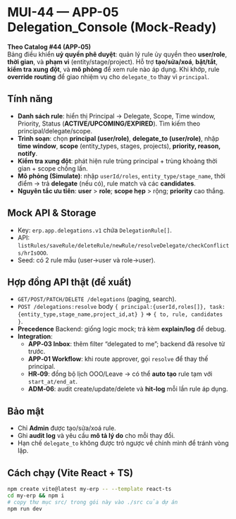 
# MUI-44 — APP-05 Delegation_Console (Mock‑Ready)

**Theo Catalog #44 (APP‑05)**  
Bảng điều khiển **uỷ quyền phê duyệt**: quản lý rule ủy quyền theo **user/role**, **thời gian**, và **phạm vi** (entity/stage/project). Hỗ trợ **tạo/sửa/xoá**, **bật/tắt**, **kiểm tra xung đột**, và **mô phỏng** để xem rule nào áp dụng. Khi khớp, rule **override routing** để giao nhiệm vụ cho `delegate_to` thay vì `principal`.

## Tính năng
- **Danh sách rule**: hiển thị Principal → Delegate, Scope, Time window, Priority, Status (**ACTIVE/UPCOMING/EXPIRED**). Tìm kiếm theo principal/delegate/scope.  
- **Trình soạn**: chọn **principal (user/role)**, **delegate_to (user/role)**, nhập **time window**, **scope** (entity_types, stages, projects), **priority, reason, notify**.  
- **Kiểm tra xung đột**: phát hiện rule trùng principal + trùng khoảng thời gian + scope chồng lấn.  
- **Mô phỏng (Simulate)**: nhập `userId/roles`, `entity_type/stage_name`, thời điểm → trả **delegate** (nếu có), rule match và các **candidates**.  
- **Nguyên tắc ưu tiên**: **user** > **role**; **scope hẹp** > rộng; **priority** cao thắng.

## Mock API & Storage
- Key: `erp.app.delegations.v1` chứa `DelegationRule[]`.  
- API: `listRules/saveRule/deleteRule/newRule/resolveDelegate/checkConflicts/hrIsOOO`.  
- Seed: có 2 rule mẫu (user→user và role→user).

## Hợp đồng API thật (đề xuất)
- `GET/POST/PATCH/DELETE /delegations` (paging, search).  
- `POST /delegations:resolve` body `{ principal:{userId,roles[]}, task:{entity_type,stage_name,project_id,at} }` ⇒ `{ to, rule, candidates }`.  
- **Precedence** Backend: giống logic mock; trả kèm **explain/log** để debug.  
- **Integration**:  
  - **APP‑03 Inbox**: thêm filter “delegated to me”; backend đã resolve từ trước.  
  - **APP‑01 Workflow**: khi route approver, gọi `resolve` để thay thế principal.  
  - **HR‑09**: đồng bộ lịch OOO/Leave → có thể **auto tạo** rule tạm với `start_at/end_at`.  
  - **ADM‑06**: audit create/update/delete và **hit‑log** mỗi lần rule áp dụng.

## Bảo mật
- Chỉ **Admin** được tạo/sửa/xoá rule.  
- Ghi **audit log** và yêu cầu **mô tả lý do** cho mỗi thay đổi.  
- Hạn chế `delegate_to` không được trỏ ngược về chính mình để tránh vòng lặp.

## Cách chạy (Vite React + TS)
```bash
npm create vite@latest my-erp -- --template react-ts
cd my-erp && npm i
# copy thư mục src/ trong gói này vào ./src của dự án
npm run dev
```
